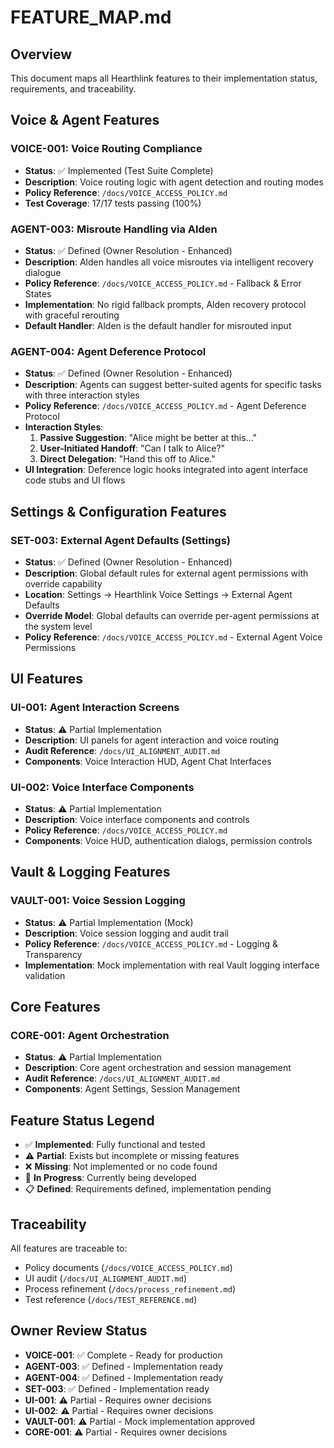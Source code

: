 # FEATURE_MAP.md

## Overview
This document maps all Hearthlink features to their implementation status, requirements, and traceability.

## Voice & Agent Features

### VOICE-001: Voice Routing Compliance
- **Status**: ✅ Implemented (Test Suite Complete)
- **Description**: Voice routing logic with agent detection and routing modes
- **Policy Reference**: `/docs/VOICE_ACCESS_POLICY.md`
- **Test Coverage**: 17/17 tests passing (100%)

### AGENT-003: Misroute Handling via Alden
- **Status**: ✅ Defined (Owner Resolution - Enhanced)
- **Description**: Alden handles all voice misroutes via intelligent recovery dialogue
- **Policy Reference**: `/docs/VOICE_ACCESS_POLICY.md` - Fallback & Error States
- **Implementation**: No rigid fallback prompts, Alden recovery protocol with graceful rerouting
- **Default Handler**: Alden is the default handler for misrouted input

### AGENT-004: Agent Deference Protocol
- **Status**: ✅ Defined (Owner Resolution - Enhanced)
- **Description**: Agents can suggest better-suited agents for specific tasks with three interaction styles
- **Policy Reference**: `/docs/VOICE_ACCESS_POLICY.md` - Agent Deference Protocol
- **Interaction Styles**:
  1. **Passive Suggestion**: "Alice might be better at this…"
  2. **User-Initiated Handoff**: "Can I talk to Alice?"
  3. **Direct Delegation**: "Hand this off to Alice."
- **UI Integration**: Deference logic hooks integrated into agent interface code stubs and UI flows

## Settings & Configuration Features

### SET-003: External Agent Defaults (Settings)
- **Status**: ✅ Defined (Owner Resolution - Enhanced)
- **Description**: Global default rules for external agent permissions with override capability
- **Location**: Settings → Hearthlink Voice Settings → External Agent Defaults
- **Override Model**: Global defaults can override per-agent permissions at the system level
- **Policy Reference**: `/docs/VOICE_ACCESS_POLICY.md` - External Agent Voice Permissions

## UI Features

### UI-001: Agent Interaction Screens
- **Status**: ⚠️ Partial Implementation
- **Description**: UI panels for agent interaction and voice routing
- **Audit Reference**: `/docs/UI_ALIGNMENT_AUDIT.md`
- **Components**: Voice Interaction HUD, Agent Chat Interfaces

### UI-002: Voice Interface Components
- **Status**: ⚠️ Partial Implementation
- **Description**: Voice interface components and controls
- **Policy Reference**: `/docs/VOICE_ACCESS_POLICY.md`
- **Components**: Voice HUD, authentication dialogs, permission controls

## Vault & Logging Features

### VAULT-001: Voice Session Logging
- **Status**: ⚠️ Partial Implementation (Mock)
- **Description**: Voice session logging and audit trail
- **Policy Reference**: `/docs/VOICE_ACCESS_POLICY.md` - Logging & Transparency
- **Implementation**: Mock implementation with real Vault logging interface validation

## Core Features

### CORE-001: Agent Orchestration
- **Status**: ⚠️ Partial Implementation
- **Description**: Core agent orchestration and session management
- **Audit Reference**: `/docs/UI_ALIGNMENT_AUDIT.md`
- **Components**: Agent Settings, Session Management

## Feature Status Legend

- ✅ **Implemented**: Fully functional and tested
- ⚠️ **Partial**: Exists but incomplete or missing features
- ❌ **Missing**: Not implemented or no code found
- 🔄 **In Progress**: Currently being developed
- 📋 **Defined**: Requirements defined, implementation pending

## Traceability

All features are traceable to:
- Policy documents (`/docs/VOICE_ACCESS_POLICY.md`)
- UI audit (`/docs/UI_ALIGNMENT_AUDIT.md`)
- Process refinement (`/docs/process_refinement.md`)
- Test reference (`/docs/TEST_REFERENCE.md`)

## Owner Review Status

- **VOICE-001**: ✅ Complete - Ready for production
- **AGENT-003**: ✅ Defined - Implementation ready
- **AGENT-004**: ✅ Defined - Implementation ready
- **SET-003**: ✅ Defined - Implementation ready
- **UI-001**: ⚠️ Partial - Requires owner decisions
- **UI-002**: ⚠️ Partial - Requires owner decisions
- **VAULT-001**: ⚠️ Partial - Mock implementation approved
- **CORE-001**: ⚠️ Partial - Requires owner decisions 